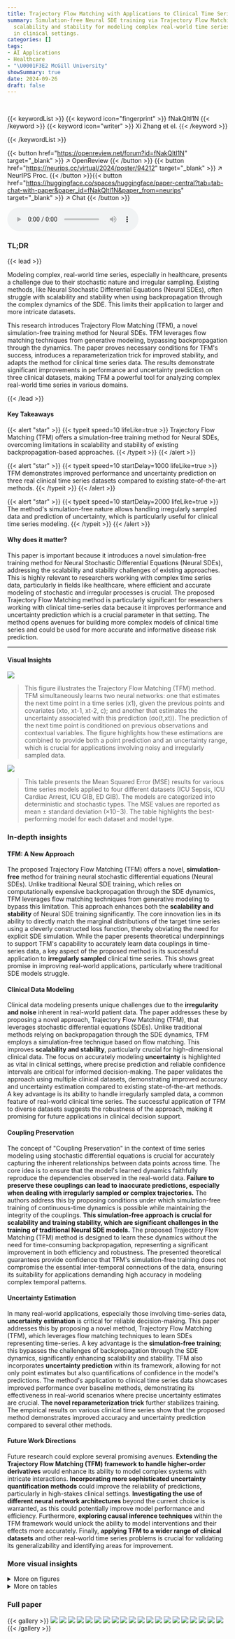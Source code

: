 ```yaml
---
title: Trajectory Flow Matching with Applications to Clinical Time Series Modelling
summary: Simulation-free Neural SDE training via Trajectory Flow Matching unlocks
  scalability and stability for modeling complex real-world time series, particularly
  in clinical settings.
categories: []
tags:
- AI Applications
- Healthcare
- "\U0001F3E2 McGill University"
showSummary: true
date: 2024-09-26
draft: false
---
```


<br>

{{< keywordList >}}
{{< keyword icon="fingerprint" >}} fNakQltI1N {{< /keyword >}}
{{< keyword icon="writer" >}} Xi Zhang et el. {{< /keyword >}}
 
{{< /keywordList >}}

{{< button href="https://openreview.net/forum?id=fNakQltI1N" target="_blank" >}}
↗ OpenReview
{{< /button >}}
{{< button href="https://neurips.cc/virtual/2024/poster/94212" target="_blank" >}}
↗ NeurIPS Proc.
{{< /button >}}{{< button href="https://huggingface.co/spaces/huggingface/paper-central?tab=tab-chat-with-paper&paper_id=fNakQltI1N&paper_from=neurips" target="_blank" >}}
↗ Chat
{{< /button >}}



<audio controls>
    <source src="https://ai-paper-reviewer.com/fNakQltI1N/podcast.wav" type="audio/wav">
    Your browser does not support the audio element.
</audio>


### TL;DR


{{< lead >}}

Modeling complex, real-world time series, especially in healthcare, presents a challenge due to their stochastic nature and irregular sampling.  Existing methods, like Neural Stochastic Differential Equations (Neural SDEs), often struggle with scalability and stability when using backpropagation through the complex dynamics of the SDE.  This limits their application to larger and more intricate datasets.



This research introduces Trajectory Flow Matching (TFM), a novel simulation-free training method for Neural SDEs. TFM leverages flow matching techniques from generative modeling, bypassing backpropagation through the dynamics.  The paper proves necessary conditions for TFM's success, introduces a reparameterization trick for improved stability, and adapts the method for clinical time series data.  The results demonstrate significant improvements in performance and uncertainty prediction on three clinical datasets, making TFM a powerful tool for analyzing complex real-world time series in various domains.

{{< /lead >}}


#### Key Takeaways

{{< alert "star" >}}
{{< typeit speed=10 lifeLike=true >}} Trajectory Flow Matching (TFM) offers a simulation-free training method for Neural SDEs, overcoming limitations in scalability and stability of existing backpropagation-based approaches. {{< /typeit >}}
{{< /alert >}}

{{< alert "star" >}}
{{< typeit speed=10 startDelay=1000 lifeLike=true >}} TFM demonstrates improved performance and uncertainty prediction on three real clinical time series datasets compared to existing state-of-the-art methods. {{< /typeit >}}
{{< /alert >}}

{{< alert "star" >}}
{{< typeit speed=10 startDelay=2000 lifeLike=true >}} The method's simulation-free nature allows handling irregularly sampled data and prediction of uncertainty, which is particularly useful for clinical time series modeling. {{< /typeit >}}
{{< /alert >}}

#### Why does it matter?
This paper is important because it introduces a novel simulation-free training method for Neural Stochastic Differential Equations (Neural SDEs), addressing the scalability and stability challenges of existing approaches.  This is highly relevant to researchers working with complex time series data, particularly in fields like healthcare, where efficient and accurate modeling of stochastic and irregular processes is crucial. The proposed Trajectory Flow Matching method is particularly significant for researchers working with clinical time-series data because it improves performance and uncertainty prediction which is a crucial parameter in that setting. The method opens avenues for building more complex models of clinical time series and could be used for more accurate and informative disease risk prediction.

------
#### Visual Insights



![](https://ai-paper-reviewer.com/fNakQltI1N/figures_1_1.jpg)

> This figure illustrates the Trajectory Flow Matching (TFM) method.  TFM simultaneously learns two neural networks: one that estimates the next time point in a time series (x1), given the previous points and covariates (xto, xt-1, xt-2, c); and another that estimates the uncertainty associated with this prediction (σo(t,xt)). The prediction of the next time point is conditioned on previous observations and contextual variables. The figure highlights how these estimations are combined to provide both a point prediction and an uncertainty range, which is crucial for applications involving noisy and irregularly sampled data.





![](https://ai-paper-reviewer.com/fNakQltI1N/tables_7_1.jpg)

> This table presents the Mean Squared Error (MSE) results for various time series models applied to four different datasets (ICU Sepsis, ICU Cardiac Arrest, ICU GIB, ED GIB). The models are categorized into deterministic and stochastic types.  The MSE values are reported as mean ± standard deviation (×10−3). The table highlights the best-performing model for each dataset and model type.





### In-depth insights


#### TFM: A New Approach
The proposed Trajectory Flow Matching (TFM) offers a novel, **simulation-free** method for training neural stochastic differential equations (Neural SDEs).  Unlike traditional Neural SDE training, which relies on computationally expensive backpropagation through the SDE dynamics, TFM leverages flow matching techniques from generative modeling to bypass this limitation. This approach enhances both the **scalability and stability** of Neural SDE training significantly.  The core innovation lies in its ability to directly match the marginal distributions of the target time series using a cleverly constructed loss function, thereby obviating the need for explicit SDE simulation.  While the paper presents theoretical underpinnings to support TFM's capability to accurately learn data couplings in time-series data, a key aspect of the proposed method is its successful application to **irregularly sampled** clinical time series. This shows great promise in improving real-world applications, particularly where traditional SDE models struggle.

#### Clinical Data Modeling
Clinical data modeling presents unique challenges due to the **irregularity and noise** inherent in real-world patient data.  The paper addresses these by proposing a novel approach, Trajectory Flow Matching (TFM), that leverages stochastic differential equations (SDEs).  Unlike traditional methods relying on backpropagation through the SDE dynamics, TFM employs a simulation-free technique based on flow matching. This improves **scalability and stability**, particularly crucial for high-dimensional clinical data.  The focus on accurately modeling **uncertainty** is highlighted as vital in clinical settings, where precise prediction and reliable confidence intervals are critical for informed decision-making. The paper validates the approach using multiple clinical datasets, demonstrating improved accuracy and uncertainty estimation compared to existing state-of-the-art methods.  A key advantage is its ability to handle irregularly sampled data, a common feature of real-world clinical time series.  The successful application of TFM to diverse datasets suggests the robustness of the approach, making it promising for future applications in clinical decision support.

#### Coupling Preservation
The concept of "Coupling Preservation" in the context of time series modeling using stochastic differential equations is crucial for accurately capturing the inherent relationships between data points across time.  The core idea is to ensure that the model's learned dynamics faithfully reproduce the dependencies observed in the real-world data.  **Failure to preserve these couplings can lead to inaccurate predictions, especially when dealing with irregularly sampled or complex trajectories.** The authors address this by proposing conditions under which simulation-free training of continuous-time dynamics is possible while maintaining the integrity of the couplings. **This simulation-free approach is crucial for scalability and training stability, which are significant challenges in the training of traditional Neural SDE models.**  The proposed Trajectory Flow Matching (TFM) method is designed to learn these dynamics without the need for time-consuming backpropagation, representing a significant improvement in both efficiency and robustness.  The presented theoretical guarantees provide confidence that TFM's simulation-free training does not compromise the essential inter-temporal connections of the data, ensuring its suitability for applications demanding high accuracy in modeling complex temporal patterns.

#### Uncertainty Estimation
In many real-world applications, especially those involving time-series data, **uncertainty estimation** is critical for reliable decision-making.  This paper addresses this by proposing a novel method, Trajectory Flow Matching (TFM), which leverages flow matching techniques to learn SDEs representing time-series.  A key advantage is the **simulation-free training**; this bypasses the challenges of backpropagation through the SDE dynamics, significantly enhancing scalability and stability.  TFM also incorporates **uncertainty prediction** within its framework, allowing for not only point estimates but also quantifications of confidence in the model's predictions. The method's application to clinical time series data showcases improved performance over baseline methods, demonstrating its effectiveness in real-world scenarios where precise uncertainty estimates are crucial.  **The novel reparameterization trick** further stabilizes training. The empirical results on various clinical time series show that the proposed method demonstrates improved accuracy and uncertainty prediction compared to several other methods.

#### Future Work Directions
Future research could explore several promising avenues.  **Extending the Trajectory Flow Matching (TFM) framework to handle higher-order derivatives** would enhance its ability to model complex systems with intricate interactions.  **Incorporating more sophisticated uncertainty quantification methods** could improve the reliability of predictions, particularly in high-stakes clinical settings.  **Investigating the use of different neural network architectures** beyond the current choice is warranted, as this could potentially improve model performance and efficiency.  Furthermore, **exploring causal inference techniques** within the TFM framework would unlock the ability to model interventions and their effects more accurately.  Finally, **applying TFM to a wider range of clinical datasets** and other real-world time series problems is crucial for validating its generalizability and identifying areas for improvement.


### More visual insights

<details>
<summary>More on figures
</summary>


![](https://ai-paper-reviewer.com/fNakQltI1N/figures_5_1.jpg)

> This figure compares the performance of three different models on a 1D harmonic oscillator task. The models are: TFM-ODE with memory, TFM-ODE without memory, and Aligned FM. The x-axis represents time, and the y-axis represents the oscillator's position. The figure shows that TFM-ODE with memory is able to fit the data much better than the other two models, especially in regions where the trajectories intersect.


![](https://ai-paper-reviewer.com/fNakQltI1N/figures_7_1.jpg)

> This figure compares the performance of three different models on a 1D harmonic oscillator task where trajectories cross each other.  The left panel shows the results of TFM-ODE with a memory of 3, demonstrating its ability to accurately predict the crossing trajectories. The middle panel shows the results of TFM-ODE without memory, highlighting the importance of memory in capturing trajectory interactions. The right panel shows the performance of Aligned FM, illustrating that it struggles to accurately model the crossing trajectories.


![](https://ai-paper-reviewer.com/fNakQltI1N/figures_17_1.jpg)

> This figure compares the performance of three different models on a 1D harmonic oscillator task.  The task involves predicting the trajectory of a damped harmonic oscillator with varying damping coefficients, resulting in intersecting trajectories.  The left panel shows the results of the proposed TFM-ODE model with memory (i.e., using past observations in the prediction), demonstrating accurate prediction of the intersecting trajectories. The middle panel shows the same model without memory, which fails to accurately predict the trajectories.  The right panel shows the performance of a baseline Aligned FM model, which also fails to correctly predict the intersecting trajectories.  The figure demonstrates the importance of memory in accurately predicting complex, intersecting trajectories in time-series data.


![](https://ai-paper-reviewer.com/fNakQltI1N/figures_19_1.jpg)

> This figure shows the comparison of mean squared error (MSE) for different sigma values on ICU Sepsis and ICU GIB datasets.  The x-axis represents the sigma values, while the y-axis represents the mean MSE test. Two models are compared: TFM-ODE and TFM-ODE with memory. The shaded region indicates the standard deviation of the MSE across multiple runs. This figure helps illustrate the impact of varying sigma (noise parameter) and using memory (past observations) on model performance for different datasets.


![](https://ai-paper-reviewer.com/fNakQltI1N/figures_20_1.jpg)

> The figure compares the mean squared error (MSE) for different values of sigma (σ) for two different models, TFM-ODE and TFM.  The results are shown for two different datasets: ICU Sepsis and ICU GIB. It examines the impact of the noise parameter (sigma) on model performance. Each line represents a model with either 64 or 256 hidden units.


</details>




<details>
<summary>More on tables
</summary>


![](https://ai-paper-reviewer.com/fNakQltI1N/tables_7_2.jpg)
> This table presents the uncertainty test MSE loss for both TFM-ODE and TFM models across two different ICU datasets (ICU Sepsis and ICU Cardiac Arrest).  It shows the mean and standard deviation of the MSE loss for each model and dataset, highlighting the difference in uncertainty prediction performance between TFM-ODE and TFM.

![](https://ai-paper-reviewer.com/fNakQltI1N/tables_7_3.jpg)
> This table presents the Maximum Mean Discrepancy (MMD) results, a metric measuring the similarity between the predicted and true distributions of the next observation in the time series.  The results are separated into deterministic (top) and stochastic (bottom) models. The table compares the performance of several models (NeuralODE, TFM-ODE, NeuralSDE, and TFM) across four different datasets (ICU Sepsis, ICU Cardiac Arrest, ICU GIB, and ED GIB), highlighting the top-performing model for each dataset and model type.

![](https://ai-paper-reviewer.com/fNakQltI1N/tables_8_1.jpg)
> This table presents the Mean Squared Error (MSE) achieved by different models (deterministic and stochastic) on four different datasets.  The MSE is a measure of the difference between the model's predictions and the actual values. Lower MSE indicates better performance. The table is split into two sections: deterministic models and stochastic models, with the best performing model for each dataset highlighted in bold.  The results allow for a comparison of the performance of various models for time series prediction in different contexts.

</details>




### Full paper

{{< gallery >}}
<img src="https://ai-paper-reviewer.com/fNakQltI1N/1.png" class="grid-w50 md:grid-w33 xl:grid-w25" />
<img src="https://ai-paper-reviewer.com/fNakQltI1N/2.png" class="grid-w50 md:grid-w33 xl:grid-w25" />
<img src="https://ai-paper-reviewer.com/fNakQltI1N/3.png" class="grid-w50 md:grid-w33 xl:grid-w25" />
<img src="https://ai-paper-reviewer.com/fNakQltI1N/4.png" class="grid-w50 md:grid-w33 xl:grid-w25" />
<img src="https://ai-paper-reviewer.com/fNakQltI1N/5.png" class="grid-w50 md:grid-w33 xl:grid-w25" />
<img src="https://ai-paper-reviewer.com/fNakQltI1N/6.png" class="grid-w50 md:grid-w33 xl:grid-w25" />
<img src="https://ai-paper-reviewer.com/fNakQltI1N/7.png" class="grid-w50 md:grid-w33 xl:grid-w25" />
<img src="https://ai-paper-reviewer.com/fNakQltI1N/8.png" class="grid-w50 md:grid-w33 xl:grid-w25" />
<img src="https://ai-paper-reviewer.com/fNakQltI1N/9.png" class="grid-w50 md:grid-w33 xl:grid-w25" />
<img src="https://ai-paper-reviewer.com/fNakQltI1N/10.png" class="grid-w50 md:grid-w33 xl:grid-w25" />
<img src="https://ai-paper-reviewer.com/fNakQltI1N/11.png" class="grid-w50 md:grid-w33 xl:grid-w25" />
<img src="https://ai-paper-reviewer.com/fNakQltI1N/12.png" class="grid-w50 md:grid-w33 xl:grid-w25" />
<img src="https://ai-paper-reviewer.com/fNakQltI1N/13.png" class="grid-w50 md:grid-w33 xl:grid-w25" />
<img src="https://ai-paper-reviewer.com/fNakQltI1N/14.png" class="grid-w50 md:grid-w33 xl:grid-w25" />
<img src="https://ai-paper-reviewer.com/fNakQltI1N/15.png" class="grid-w50 md:grid-w33 xl:grid-w25" />
<img src="https://ai-paper-reviewer.com/fNakQltI1N/16.png" class="grid-w50 md:grid-w33 xl:grid-w25" />
<img src="https://ai-paper-reviewer.com/fNakQltI1N/17.png" class="grid-w50 md:grid-w33 xl:grid-w25" />
<img src="https://ai-paper-reviewer.com/fNakQltI1N/18.png" class="grid-w50 md:grid-w33 xl:grid-w25" />
<img src="https://ai-paper-reviewer.com/fNakQltI1N/19.png" class="grid-w50 md:grid-w33 xl:grid-w25" />
<img src="https://ai-paper-reviewer.com/fNakQltI1N/20.png" class="grid-w50 md:grid-w33 xl:grid-w25" />
{{< /gallery >}}